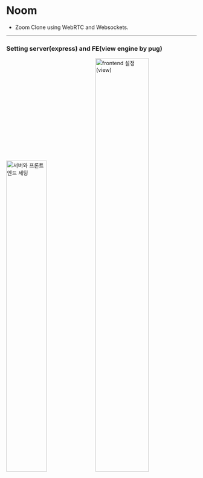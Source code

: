 # Noom

- Zoom Clone using WebRTC and Websockets.

------

### Setting server(express) and FE(view engine by pug)

<div display="flex">
  <img width="46%" alt="서버와 프론트엔드 세팅" src="https://user-images.githubusercontent.com/45756853/135866084-d175a795-84ba-4836-ae66-c2fd418fc64f.png"/>
  <img width="53%" alt="frontend 설정(view)" src="https://user-images.githubusercontent.com/45756853/135866095-3d1003f9-7ccf-40a4-9bc7-7ed396b5e2d5.png"/>
</div>
